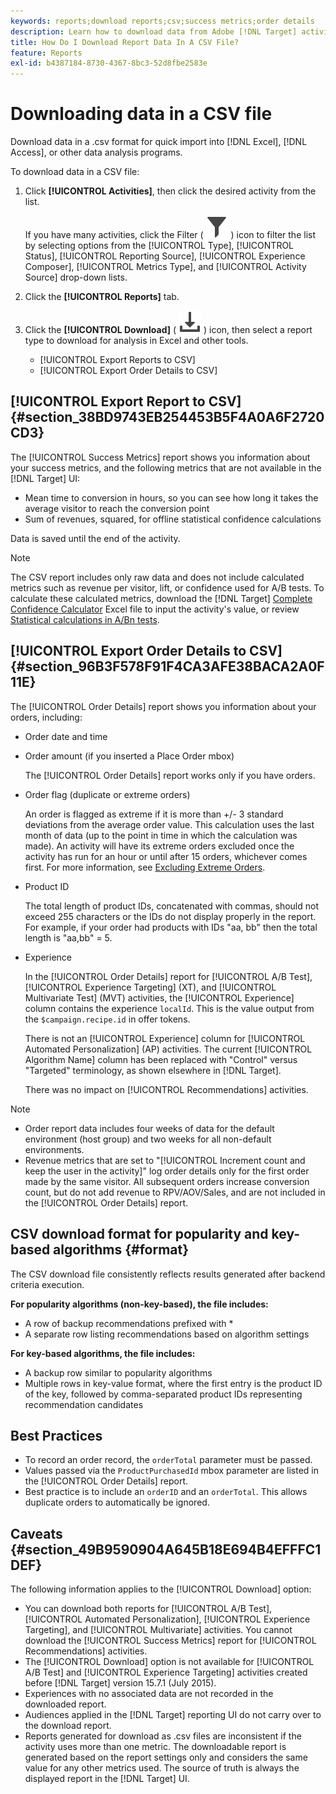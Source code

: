 ```yaml
---
keywords: reports;download reports;csv;success metrics;order details
description: Learn how to download data from Adobe [!DNL Target] activities in a CVS format for quick import into Excel, Access, or other data analysis programs.
title: How Do I Download Report Data In A CSV File?
feature: Reports
exl-id: b4387184-8730-4367-8bc3-52d8fbe2583e
---
```

# Downloading data in a CSV file

Download data in a .csv format for quick import into [!DNL Excel], [!DNL Access], or other data analysis programs.

To download data in a CSV file:

1. Click **[!UICONTROL Activities]**, then click the desired activity from the list.

   If you have many activities, click the Filter ( ![Filter icon](/help/main/assets/icons/Filter.svg) ) icon to filter the list by selecting options from the [!UICONTROL Type], [!UICONTROL Status], [!UICONTROL Reporting Source], [!UICONTROL Experience Composer], [!UICONTROL Metrics Type], and [!UICONTROL Activity Source] drop-down lists. 

1. Click the **[!UICONTROL Reports]** tab. 
1. Click the **[!UICONTROL Download]** ( ![Download icon](/help/main/assets/icons/Download.svg) ) icon, then select a report type to download for analysis in Excel and other tools.

   * [!UICONTROL Export Reports to CSV]
   * [!UICONTROL Export Order Details to CSV]

## [!UICONTROL Export Report to CSV] {#section_38BD9743EB254453B5F4A0A6F2720CD3}

The [!UICONTROL Success Metrics] report shows you information about your success metrics, and the following metrics that are not available in the [!DNL Target] UI:

* Mean time to conversion in hours, so you can see how long it takes the average visitor to reach the conversion point 
* Sum of revenues, squared, for offline statistical confidence calculations

Data is saved until the end of the activity.

>[!NOTE]
>
>The CSV report includes only raw data and does not include calculated metrics such as revenue per visitor, lift, or confidence used for A/B tests. To calculate these calculated metrics, download the [!DNL Target] [Complete Confidence Calculator](/help/main/assets/complete_confidence_calculator.xlsx) Excel file to input the activity's value, or review [Statistical calculations in A/Bn tests](/help/main/c-reports/statistical-methodology/statistical-calculations.md).

## [!UICONTROL Export Order Details to CSV] {#section_96B3F578F91F4CA3AFE38BACA2A0F11E}

The [!UICONTROL Order Details] report shows you information about your orders, including:

* Order date and time 
* Order amount (if you inserted a Place Order mbox)

  The [!UICONTROL Order Details] report works only if you have orders. 

* Order flag (duplicate or extreme orders)

  An order is flagged as extreme if it is more than +/- 3 standard deviations from the average order value. This calculation uses the last month of data (up to the point in time in which the calculation was made). An activity will have its extreme orders excluded once the activity has run for an hour or until after 15 orders, whichever comes first. For more information, see [Excluding Extreme Orders](/help/main/c-reports/c-report-settings/excluding-extreme-orders.md#task_2AE7743FFCDD466DAEEB720BE5F33DAA). 

* Product ID

  The total length of product IDs, concatenated with commas, should not exceed 255 characters or the IDs do not display properly in the report. For example, if your order had products with IDs "aa, bb" then the total length is "aa,bb" = 5. 

* Experience

  In the [!UICONTROL Order Details] report for [!UICONTROL A/B Test], [!UICONTROL Experience Targeting] (XT), and [!UICONTROL Multivariate Test] (MVT) activities, the [!UICONTROL Experience] column contains the experience `localId`. This is the value output from the `$campaign.recipe.id` in offer tokens.

  There is not an [!UICONTROL Experience] column for [!UICONTROL Automated Personalization] (AP) activities. The current [!UICONTROL Algorithm Name] column has been replaced with "Control" versus "Targeted" terminology, as shown elsewhere in [!DNL Target].

  There was no impact on [!UICONTROL Recommendations] activities.

>[!NOTE]
>
>* Order report data includes four weeks of data for the default environment (host group) and two weeks for all non-default environments.
>* Revenue metrics that are set to "[!UICONTROL Increment count and keep the user in the activity]" log order details only for the first order made by the same visitor. All subsequent orders increase conversion count, but do not add revenue to RPV/AOV/Sales, and are not included in the [!UICONTROL Order Details] report.

## CSV download format for popularity and key-based algorithms {#format}

The CSV download file consistently reflects results generated after backend criteria execution. 

**For popularity algorithms (non-key-based), the file includes:**

* A row of backup recommendations prefixed with *
* A separate row listing recommendations based on algorithm settings

**For key-based algorithms, the file includes:**

* A backup row similar to popularity algorithms
* Multiple rows in key-value format, where the first entry is the product ID of the key, followed by comma-separated product IDs representing recommendation candidates

## Best Practices

* To record an order record, the `orderTotal` parameter must be passed. 
* Values passed via the `ProductPurchasedId` mbox parameter are listed in the [!UICONTROL Order Details] report. 
* Best practice is to include an `orderID` and an `orderTotal`. This allows duplicate orders to automatically be ignored.

## Caveats {#section_49B9590904A645B18E694B4EFFFC1DEF}

The following information applies to the [!UICONTROL Download] option:

* You can download both reports for [!UICONTROL A/B Test], [!UICONTROL Automated Personalization], [!UICONTROL Experience Targeting], and [!UICONTROL Multivariate] activities. You cannot download the [!UICONTROL Success Metrics] report for [!UICONTROL Recommendations] activities. 
* The [!UICONTROL Download] option is not available for [!UICONTROL A/B Test] and [!UICONTROL Experience Targeting] activities created before [!DNL Target] version 15.7.1 (July  2015). 
* Experiences with no associated data are not recorded in the downloaded report.
* Audiences applied in the [!DNL Target] reporting UI do not carry over to the download report.
* Reports generated for download as .csv files are inconsistent if the activity uses more than one metric. The downloadable report is generated based on the report settings only and considers the same value for any other metrics used. The source of truth is always the displayed report in the [!DNL Target] UI.
